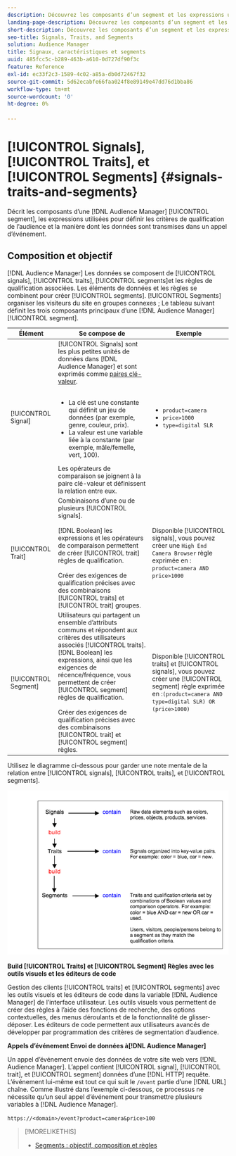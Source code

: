 ```yaml
---
description: Découvrez les composants d’un segment et les expressions utilisées pour définir les critères de qualification des audiences. Trouvez également des informations sur la manière dont les données sont transmises.
landing-page-description: Découvrez les composants d’un segment et les expressions utilisées pour définir les critères de qualification des audiences. Trouvez également des informations sur la manière dont les données sont transmises.
short-description: Découvrez les composants d’un segment et les expressions utilisées pour définir les critères de qualification des audiences. Trouvez également des informations sur la manière dont les données sont transmises.
seo-title: Signals, Traits, and Segments
solution: Audience Manager
title: Signaux, caractéristiques et segments
uuid: 485fcc5c-b289-463b-a610-0d727df90f3c
feature: Reference
exl-id: ec33f2c3-1589-4c02-a85a-db0d72467f32
source-git-commit: 5d62ecabfe66faa024f8e89149e47dd76d1bba86
workflow-type: tm+mt
source-wordcount: '0'
ht-degree: 0%

---
```


# [!UICONTROL Signals], [!UICONTROL Traits], et [!UICONTROL Segments] {#signals-traits-and-segments}

Décrit les composants d’une [!DNL Audience Manager] [!UICONTROL segment], les expressions utilisées pour définir les critères de qualification de l’audience et la manière dont les données sont transmises dans un appel d’événement.

## Composition et objectif

[!DNL Audience Manager] Les données se composent de [!UICONTROL signals], [!UICONTROL traits], [!UICONTROL segments]et les règles de qualification associées. Les éléments de données et les règles se combinent pour créer [!UICONTROL segments]. [!UICONTROL Segments] organiser les visiteurs du site en groupes connexes ; Le tableau suivant définit les trois composants principaux d’une [!DNL Audience Manager] [!UICONTROL segment].

| Élément | Se compose de | Exemple |
|---|---|---|
| [!UICONTROL Signal] | [!UICONTROL Signals] sont les plus petites unités de données dans [!DNL Audience Manager] et sont exprimés comme [paires clé-valeur](../reference/key-value-pairs-explained.md).<br><br><ul><li>La clé est une constante qui définit un jeu de données (par exemple, genre, couleur, prix).</li><li>La valeur est une variable liée à la constante (par exemple, mâle/femelle, vert, 100).</li></ul>Les opérateurs de comparaison se joignent à la paire clé-valeur et définissent la relation entre eux. | <ul><li>`product=camera`</li><li>`price>1000`</li><li>`type=digital SLR`</li></ul> |
| [!UICONTROL Trait] | Combinaisons d’une ou de plusieurs [!UICONTROL signals].<br><br> [!DNL Boolean] les expressions et les opérateurs de comparaison permettent de créer [!UICONTROL trait] règles de qualification. <br><br>Créer des exigences de qualification précises avec des combinaisons [!UICONTROL traits] et [!UICONTROL trait] groupes. | Disponible [!UICONTROL signals], vous pouvez créer une `High End Camera Browser` règle exprimée en : `product=camera AND price>1000` |
| [!UICONTROL Segment] | Utilisateurs qui partagent un ensemble d’attributs communs et répondent aux critères des utilisateurs associés [!UICONTROL traits]. [!DNL Boolean] les expressions, ainsi que les exigences de récence/fréquence, vous permettent de créer [!UICONTROL segment] règles de qualification.<br><br> Créer des exigences de qualification précises avec des combinaisons [!UICONTROL trait] et [!UICONTROL segment] règles. | Disponible [!UICONTROL traits] et [!UICONTROL signals], vous pouvez créer une [!UICONTROL segment] règle exprimée en :`(product=camera AND type=digital SLR) OR (price>1000)` |

Utilisez le diagramme ci-dessous pour garder une note mentale de la relation entre [!UICONTROL signals], [!UICONTROL traits], et [!UICONTROL segments].

![](assets/signals-traits-segments.png)

**Build [!UICONTROL Traits] et [!UICONTROL Segment] Règles avec les outils visuels et les éditeurs de code**

Gestion des clients [!UICONTROL traits] et [!UICONTROL segments] avec les outils visuels et les éditeurs de code dans la variable [!DNL Audience Manager] de l’interface utilisateur. Les outils visuels vous permettent de créer des règles à l’aide des fonctions de recherche, des options contextuelles, des menus déroulants et de la fonctionnalité de glisser-déposer. Les éditeurs de code permettent aux utilisateurs avancés de développer par programmation des critères de segmentation d’audience.

**Appels d’événement Envoi de données à[!DNL Audience Manager]**

Un appel d’événement envoie des données de votre site web vers [!DNL Audience Manager]. L’appel contient [!UICONTROL signal], [!UICONTROL trait], et [!UICONTROL segment] données d’une [!DNL HTTP] requête. L’événement lui-même est tout ce qui suit le `/event` partie d’une [!DNL URL] chaîne. Comme illustré dans l’exemple ci-dessous, ce processus ne nécessite qu’un seul appel d’événement pour transmettre plusieurs variables à [!DNL Audience Manager].

`https://<domain>/event?product=camera&price>100`

>[!MORELIKETHIS]
>
>* [Segments : objectif, composition et règles](../features/segments/segments-purpose.md)

